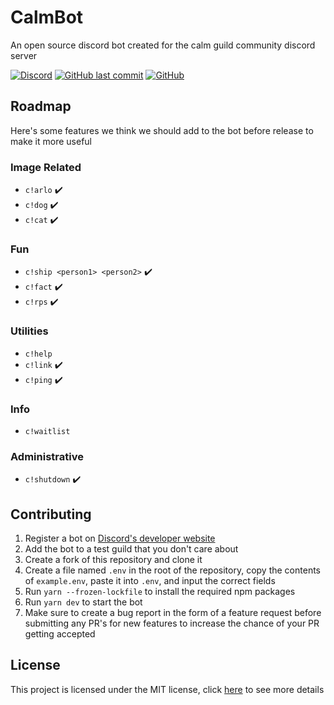 # CalmBot

An open source discord bot created for the calm guild community discord server

[![Discord](https://img.shields.io/discord/501501905508237312?style=flat-square)](https://discord.gg/calm)
[![GitHub last commit](https://img.shields.io/github/last-commit/CalmGuild/CalmBot?style=flat-square)](https://github.com/CalmGuild/CalmBot/commits/master)
[![GitHub](https://img.shields.io/github/license/CalmGuild/CalmBot?style=flat-square)](https://github.com/CalmGuild/CalmBot/blob/master/LICENSE)

## Roadmap

Here's some features we think we should add to the bot before release to make it more useful

### Image Related

- `c!arlo` ✔️
- `c!dog` ✔️
- `c!cat` ✔️

### Fun

- `c!ship <person1> <person2>` ✔️
- `c!fact` ✔️
- `c!rps` ✔️

### Utilities

- `c!help`
- `c!link` ✔️
- `c!ping` ✔️

### Info

- `c!waitlist`

### Administrative

- `c!shutdown` ✔️

## Contributing

1. Register a bot on [Discord's developer website](https://discord.com/developers/applications)
2. Add the bot to a test guild that you don't care about
3. Create a fork of this repository and clone it
4. Create a file named `.env` in the root of the repository, copy the contents of `example.env`, paste it into `.env`, and input the correct fields
5. Run `yarn --frozen-lockfile` to install the required npm packages
6. Run `yarn dev` to start the bot
7. Make sure to create a bug report in the form of a feature request before submitting any PR's for new features to increase the chance of your PR getting accepted

## License

This project is licensed under the MIT license, click [here](./LICENSE) to see more details
